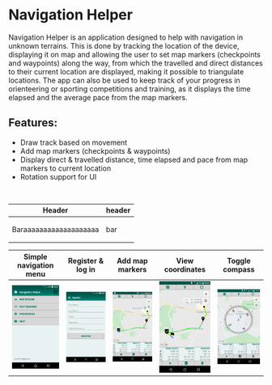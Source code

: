 # Navigation Helper

Navigation Helper is an application designed to help with navigation in unknown terrains. This is done by tracking the location of the device, displaying it on map and allowing the user to set map markers (checkpoints and waypoints) along the way, from which the travelled and direct distances to their current location are displayed, making it possible to triangulate locations. The app can also be used to keep track of your progress in orienteering or sporting competitions and training, as it displays the time elapsed and the average pace from the map markers.

## Features:
  * Draw track based on movement
  * Add map markers (checkpoints & waypoints)
  * Display direct & travelled distance, time elapsed and pace from map markers to current location
  * Rotation support for UI
<br/>

<div width="600">

| Header | header |
| ------ | ----- |
| <p width=2>Baraaaaaaaaaaaaaaaaaaa</p> | bar |

</div>

| Simple navigation menu | Register & log in | Add map markers | View coordinates | Toggle compass |
|-------------------|-------------------|-------------------|-------------------|-------------------|
| <img src="screenshots/screenshot1.png" width="600"> | <img src="screenshots/screenshot2.png" width="600"> | <img src="screenshots/screenshot3.png" width="600"> | <img src="screenshots/screenshot4.png" width="600"> | <img src="screenshots/screenshot5.png" width="600"> |
